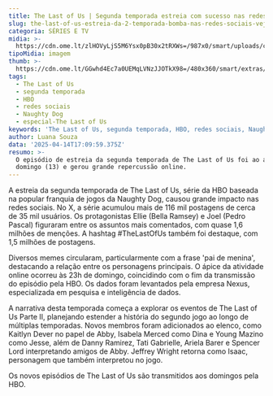 ```yaml
---
title: The Last of Us | Segunda temporada estreia com sucesso nas redes sociais
slug: the-last-of-us-estreia-da-2-temporada-bomba-nas-redes-sociais-veja-destaques
categoria: SÉRIES E TV
midia: >-
  https://cdn.ome.lt/zlHOVyLjS5M6Ysx0pB30x2tRXWs=/987x0/smart/uploads/conteudo/fotos/OMELETE_CAPA_-_2025-04-14T134956.055.png
tipoMidia: imagem
thumb: >-
  https://cdn.ome.lt/GGwhd4Ec7a0UEMqLVNzJJOTkX98=/480x360/smart/extras/conteudos/omelete_THUMB_-_2025-04-14T134938.686.png
tags:
  - The Last of Us
  - segunda temporada
  - HBO
  - redes sociais
  - Naughty Dog
  - especial-The Last of Us
keywords: 'The Last of Us, segunda temporada, HBO, redes sociais, Naughty Dog'
author: Luana Souza
data: '2025-04-14T17:09:59.375Z'
resumo: >-
  O episódio de estreia da segunda temporada de The Last of Us foi ao ar neste
  domingo (13) e gerou grande repercussão online.
---
```


A estreia da segunda temporada de The Last of Us, série da HBO baseada na popular franquia de jogos da Naughty Dog, causou grande impacto nas redes sociais. No X, a série acumulou mais de 116 mil postagens de cerca de 35 mil usuários. Os protagonistas Ellie (Bella Ramsey) e Joel (Pedro Pascal) figuraram entre os assuntos mais comentados, com quase 1,6 milhões de menções. A hashtag #TheLastOfUs também foi destaque, com 1,5 milhões de postagens.

Diversos memes circularam, particularmente com a frase 'pai de menina', destacando a relação entre os personagens principais. O ápice da atividade online ocorreu às 23h de domingo, coincidindo com o fim da transmissão do episódio pela HBO. Os dados foram levantados pela empresa Nexus, especializada em pesquisa e inteligência de dados.

A narrativa desta temporada começa a explorar os eventos de The Last of Us Parte II, planejando estender a história do segundo jogo ao longo de múltiplas temporadas. Novos membros foram adicionados ao elenco, como Kaitlyn Dever no papel de Abby, Isabela Merced como Dina e Young Mazino como Jesse, além de Danny Ramirez, Tati Gabrielle, Ariela Barer e Spencer Lord interpretando amigos de Abby. Jeffrey Wright retorna como Isaac, personagem que também interpretou no jogo.

Os novos episódios de The Last of Us são transmitidos aos domingos pela HBO.
